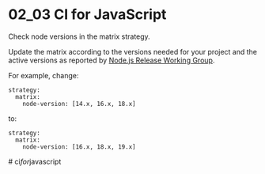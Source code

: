 # 02_03 CI for JavaScript

Check node versions in the matrix strategy.

Update the matrix according to the versions needed for your project and the active versions as reported by [Node.js Release Working Group](https://github.com/nodejs/Release).

For example, change:

    strategy:
      matrix:
        node-version: [14.x, 16.x, 18.x]

to:


    strategy:
      matrix:
        node-version: [16.x, 18.x, 19.x]


#   c i _ f o r _ j a v a s c r i p t  
 